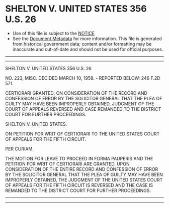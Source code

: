 ---
---

# SHELTON V. UNITED STATES 356 U.S. 26

* Use of this file is subject to the [NOTICE](https://github.com/publicdocs/notice/blob/master/NOTICE)
* See the [Document Metadata](../../../) for more information.
  This file is generated from historical government data; content and/or formatting may be inaccurate and out-of-date and should not be used for official purposes.

----------
----------

SHELTON V. UNITED STATES 356 U.S. 26

NO. 223, MISC.  DECIDED MARCH 10, 1958.  - REPORTED BELOW:  246 F.2D 571.

CERTIORARI GRANTED; ON CONSIDERATION OF THE RECORD AND CONFESSION OF ERROR BY THE SOLICITOR GENERAL THAT THE PLEA OF GUILTY MAY HAVE BEEN IMPROPERLY OBTAINED, JUDGMENT OF THE COURT OF APPEALS REVERSED AND CASE REMANDED TO THE DISTRICT COURT FOR FURTHER PROCEEDINGS.

SHELTON V. UNITED STATES.

ON PETITION FOR WRIT OF CERTIORARI TO THE UNITED STATES COURT OF APPEALS FOR THE FIFTH CIRCUIT.

PER CURIAM.

THE MOTION FOR LEAVE TO PROCEED IN FORMA PAUPERIS AND THE PETITION FOR WRIT OF CERTIORARI ARE GRANTED.  UPON CONSIDERATION OF THE ENTIRE RECORD AND CONFESSION OF ERROR BY THE SOLICITOR GENERAL THAT THE PLEA OF GUILTY MAY HAVE BEEN IMPROPERLY OBTAINED, THE JUDGMENT OF THE UNITED STATES COURT OF APPEALS FOR THE FIFTH CIRCUIT IS REVERSED AND THE CASE IS REMANDED TO THE DISTRICT COURT FOR FURTHER PROCEEDINGS.


----------
----------

